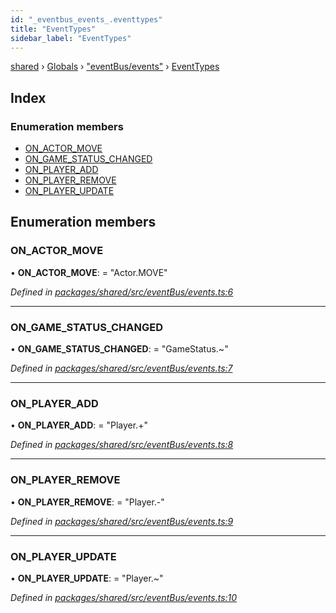 ```yaml
---
id: "_eventbus_events_.eventtypes"
title: "EventTypes"
sidebar_label: "EventTypes"
---
```


[shared](../index.md) › [Globals](../globals.md) › ["eventBus/events"](../modules/_eventbus_events_.md) › [EventTypes](_eventbus_events_.eventtypes.md)

## Index

### Enumeration members

* [ON_ACTOR_MOVE](_eventbus_events_.eventtypes.md#on_actor_move)
* [ON_GAME_STATUS_CHANGED](_eventbus_events_.eventtypes.md#on_game_status_changed)
* [ON_PLAYER_ADD](_eventbus_events_.eventtypes.md#on_player_add)
* [ON_PLAYER_REMOVE](_eventbus_events_.eventtypes.md#on_player_remove)
* [ON_PLAYER_UPDATE](_eventbus_events_.eventtypes.md#on_player_update)

## Enumeration members

###  ON_ACTOR_MOVE

• **ON_ACTOR_MOVE**: = "Actor.MOVE"

*Defined in [packages/shared/src/eventBus/events.ts:6](https://github.com/will-hart/pixatore/blob/5d54977/packages/shared/src/eventBus/events.ts#L6)*

___

###  ON_GAME_STATUS_CHANGED

• **ON_GAME_STATUS_CHANGED**: = "GameStatus.~"

*Defined in [packages/shared/src/eventBus/events.ts:7](https://github.com/will-hart/pixatore/blob/5d54977/packages/shared/src/eventBus/events.ts#L7)*

___

###  ON_PLAYER_ADD

• **ON_PLAYER_ADD**: = "Player.+"

*Defined in [packages/shared/src/eventBus/events.ts:8](https://github.com/will-hart/pixatore/blob/5d54977/packages/shared/src/eventBus/events.ts#L8)*

___

###  ON_PLAYER_REMOVE

• **ON_PLAYER_REMOVE**: = "Player.-"

*Defined in [packages/shared/src/eventBus/events.ts:9](https://github.com/will-hart/pixatore/blob/5d54977/packages/shared/src/eventBus/events.ts#L9)*

___

###  ON_PLAYER_UPDATE

• **ON_PLAYER_UPDATE**: = "Player.~"

*Defined in [packages/shared/src/eventBus/events.ts:10](https://github.com/will-hart/pixatore/blob/5d54977/packages/shared/src/eventBus/events.ts#L10)*
